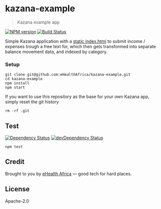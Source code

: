 # kazana-example

> Kazana example app

[![NPM version](https://badge.fury.io/js/kazana-example.svg)](https://www.npmjs.com/package/kazana-example)
[![Build Status](https://travis-ci.org/eHealthAfrica/kazana-example.svg?branch=master)](https://travis-ci.org/eHealthAfrica/kazana-example)

Simple Kazana application with a [static index.html](public/index.html)
to submit income / expenses trough a free text for, which then gets
transformed into separate balance movement data, and indexed by
category.

### Setup

```
git clone git@github.com:eHealthAfrica/kazana-example.git
cd kazana-example
npm install
npm start
```

If you want to use this repository as the base for your own Kazana app, simply reset the git history

```
rm -rf .git
```

## Test

[![Dependency Status](https://david-dm.org/eHealthAfrica/kazana-example.svg)](https://david-dm.org/eHealthAfrica/kazana-example)
[![devDependency Status](https://david-dm.org/eHealthAfrica/kazana-example/dev-status.svg)](https://david-dm.org/eHealthAfrica/kazana-example#info=devDependencies)

```
npm test
```

## Credit

Brought to you by [eHealth Africa](http://ehealthafrica.org/)
— good tech for hard places.

## License

Apache-2.0
